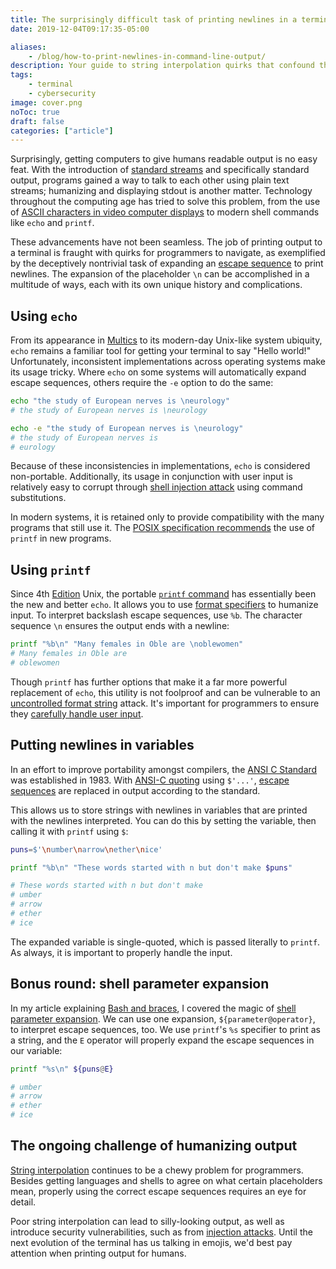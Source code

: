 ```yaml
---
title: The surprisingly difficult task of printing newlines in a terminal
date: 2019-12-04T09:17:35-05:00

aliases:
    - /blog/how-to-print-newlines-in-command-line-output/
description: Your guide to string interpolation quirks that confound the best of us.
tags:
    - terminal
    - cybersecurity
image: cover.png
noToc: true
draft: false
categories: ["article"]
---
```


Surprisingly, getting computers to give humans readable output is no easy feat. With the introduction of [standard streams](https://en.wikipedia.org/wiki/Standard_streams) and specifically standard output, programs gained a way to talk to each other using plain text streams; humanizing and displaying stdout is another matter. Technology throughout the computing age has tried to solve this problem, from the use of [ASCII characters in video computer displays](https://en.wikipedia.org/wiki/Computer_terminal#Early_VDUs) to modern shell commands like `echo` and `printf`.

These advancements have not been seamless. The job of printing output to a terminal is fraught with quirks for programmers to navigate, as exemplified by the deceptively nontrivial task of expanding an [escape sequence](https://en.wikipedia.org/wiki/Escape_sequence) to print newlines. The expansion of the placeholder `\n` can be accomplished in a multitude of ways, each with its own unique history and complications.

## Using `echo`

From its appearance in [Multics](https://en.wikipedia.org/wiki/Multics) to its modern-day Unix-like system ubiquity, `echo` remains a familiar tool for getting your terminal to say "Hello world!" Unfortunately, inconsistent implementations across operating systems make its usage tricky. Where `echo` on some systems will automatically expand escape sequences, others require the `-e` option to do the same:

```sh
echo "the study of European nerves is \neurology"
# the study of European nerves is \neurology

echo -e "the study of European nerves is \neurology"
# the study of European nerves is
# eurology
```

Because of these inconsistencies in implementations, `echo` is considered non-portable. Additionally, its usage in conjunction with user input is relatively easy to corrupt through [shell injection attack](https://en.wikipedia.org/wiki/Code_injection#Shell_injection) using command substitutions.

In modern systems, it is retained only to provide compatibility with the many programs that still use it. The [POSIX specification recommends](https://pubs.opengroup.org/onlinepubs/9699919799/utilities/echo.html#tag_20_37_16) the use of `printf` in new programs.

## Using `printf`

Since 4th [Edition](https://en.wikipedia.org/wiki/Research_Unix#Versions) Unix, the portable [`printf` command](https://en.wikipedia.org/wiki/Printf_(Unix)) has essentially been the new and better `echo`. It allows you to use [format specifiers](https://en.wikipedia.org/wiki/Printf_format_string#Format_placeholder_specification) to humanize input. To interpret backslash escape sequences, use `%b`. The character sequence `\n` ensures the output ends with a newline:

```sh
printf "%b\n" "Many females in Oble are \noblewomen"
# Many females in Oble are
# oblewomen
```

Though `printf` has further options that make it a far more powerful replacement of `echo`, this utility is not foolproof and can be vulnerable to an [uncontrolled format string](https://en.wikipedia.org/wiki/Uncontrolled_format_string) attack. It's important for programmers to ensure they [carefully handle user input](/blog/sql-injection-and-xss-what-white-hat-hackers-know-about-trusting-user-input/).

## Putting newlines in variables

In an effort to improve portability amongst compilers, the [ANSI C Standard](https://en.wikipedia.org/wiki/ANSI_C) was established in 1983. With [ANSI-C quoting](https://www.gnu.org/software/bash/manual/html_node/ANSI_002dC-Quoting.html#ANSI_002dC-Quoting) using `$'...'`, [escape sequences](https://en.wikipedia.org/wiki/Escape_sequences_in_C#Table_of_escape_sequences) are replaced in output according to the standard.

This allows us to store strings with newlines in variables that are printed with the newlines interpreted. You can do this by setting the variable, then calling it with `printf` using `$`:

```sh
puns=$'\number\narrow\nether\nice'

printf "%b\n" "These words started with n but don't make $puns"

# These words started with n but don't make
# umber
# arrow
# ether
# ice
```

The expanded variable is single-quoted, which is passed literally to `printf`. As always, it is important to properly handle the input.

## Bonus round: shell parameter expansion

In my article explaining [Bash and braces](/posts/bash-and-shell-expansions-lazy-list-making/), I covered the magic of [shell parameter expansion](https://www.gnu.org/software/bash/manual/html_node/Shell-Parameter-Expansion.html). We can use one expansion, `${parameter@operator}`, to interpret escape sequences, too. We use `printf`'s `%s` specifier to print as a string, and the `E` operator will properly expand the escape sequences in our variable:

```sh
printf "%s\n" ${puns@E}

# umber
# arrow
# ether
# ice
```

## The ongoing challenge of humanizing output

[String interpolation](https://en.wikipedia.org/wiki/String_interpolation) continues to be a chewy problem for programmers. Besides getting languages and shells to agree on what certain placeholders mean, properly using the correct escape sequences requires an eye for detail.

Poor string interpolation can lead to silly-looking output, as well as introduce security vulnerabilities, such as from [injection attacks](https://en.wikipedia.org/wiki/Code_injection). Until the next evolution of the terminal has us talking in emojis, we'd best pay attention when printing output for humans.
